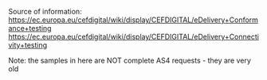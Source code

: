 Source of information:
https://ec.europa.eu/cefdigital/wiki/display/CEFDIGITAL/eDelivery+Conformance+testing
https://ec.europa.eu/cefdigital/wiki/display/CEFDIGITAL/eDelivery+Connectivity+testing

Note: the samples in here are NOT complete AS4 requests - they are very old
